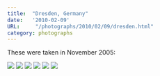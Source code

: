 ```yaml
---
title:  "Dresden, Germany"
date:   '2010-02-09'
URL:     "/photographs/2010/02/09/dresden.html"
category: photographs
---
```


These were taken in November 2005:

![](/images/dresden/DresdenPanorama-border.jpg "")
![](/images/dresden/Frauenkirche01_border-border.jpg "")
![](/images/dresden/dresden1_border-border.jpg "")
![](/images/dresden/dresden2_border-border.jpg "")
![](/images/dresden/dresden3_border-border.jpg "")
![](/images/dresden/dresden4_border-border.jpg "")

